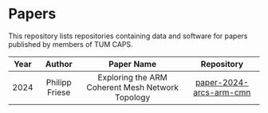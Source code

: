 # Papers

This repository lists repositories containing data and software for papers published by members of TUM CAPS.

|Year |Author|Paper Name|Repository|
|:---:|:----:|:--------:|:--------:|
|2024|Philipp Friese|Exploring the ARM Coherent Mesh Network Topology|[paper-2024-arcs-arm-cmn](https://github.com/caps-tum/paper-2024-arcs-arm-cmn)|
